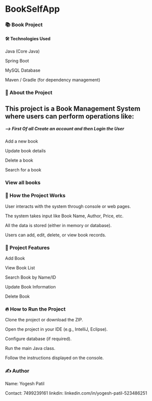 # BookSelfApp

### 📚 Book Project
#### 🛠️ Technologies Used
Java (Core Java)

 Spring Boot 

MySQL Database

Maven / Gradle (for dependency management)

### 🚀 About the Project
## This project is a Book Management System where users can perform operations like:
 ##### --> First Of all Create an account and then Login the User

Add a new book

Update book details

Delete a book

Search for a book

###  View all books

### 📖 How the Project Works
User interacts with the system through console or web pages.

The system takes input like Book Name, Author, Price, etc.

All the data is stored (either in memory or database).

Users can add, edit, delete, or view book records.

### 🧩 Project Features
Add Book

View Book List

Search Book by Name/ID

Update Book Information

Delete Book

### 🔥 How to Run the Project
Clone the project or download the ZIP.

Open the project in your IDE (e.g., IntelliJ, Eclipse).

Configure database (if required).

Run the main Java class.

Follow the instructions displayed on the console.

### ✍️ Author
Name: Yogesh Patil 

Contact: 7499239161
linkdin: linkedin.com/in/yogesh-patil-523486251

